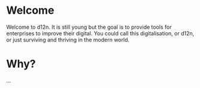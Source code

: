 # Welcome
Welcome to d12n. It is still young but the goal is to provide tools for enterprises to improve their digital. You could call this digitalisation, or d12n, or just surviving and thriving in the modern world.

# Why?
...